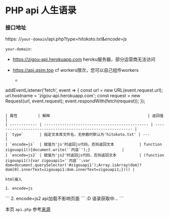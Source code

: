 # PHP api 人生语录

### 接口地址

https: //`your-domain`/api.php?*type*=hitokoto.txt&*encode*=js

`your-domain`: 

  - https://zigou-api.herokuapp.com  heroku服务器，部分运营商无法访问

  - https://api.qsim.top cf workers限次，您可以自己组件workers

     - ``` cf workers
addEventListener('fetch', event => {
  const url = new URL(event.request.url);
  url.hostname = 'zigou-api.herokuapp.com';
  const request = new Request(url, event.request);
  event.respondWith(fetch(request));
});
```

| 属性         | 解释                                           | 返回值                                                       |
| ------------ | ---------------------------------------------- | ------------------------------------------------------------ |
| `type`       | 指定文本库文件名，无参数时默认为'hitokoto.txt' | ---                                                          |
| `encode=js`  | 赋值为'js'时返回js代码，否则返回文本           | function zigouapi1(){document.write('`内容`');}              |
| `encode=js2` | 赋值为'js2'时返回js代码，否则返回文本          | (function zigouapi1(){var zigouapi1='`内容`';var dom=document.querySelector('#zigouapi1');Array.isArray(dom)?dom[0].innerText=zigouapi1:dom.innerText=zigouapi1;})() |

html接入

1. encode=js
```
<script type="text/javascript" src="https://`your-domain`/api.php?encode=js"></script>
<p class="content"><script>zigouapi1()</script></p>
```
2. encode=js2 api加载不影响页面
```
<span id="zigouapi1">:D 语录获取中...</span>
<script src="https://`your-domain`/api.php?encode=js2" defer></script>
```

本页 `api.php` 参考[来源](https://blog.imvann.com/6.html)
